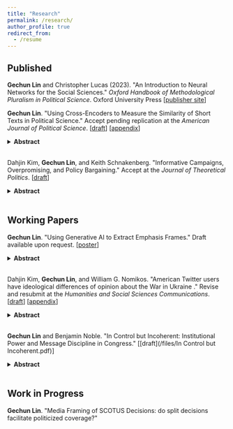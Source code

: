 ```yaml
---
title: "Research"
permalink: /research/
author_profile: true
redirect_from:
  - /resume
---
```


## Published

**Gechun Lin** and Christopher Lucas (2023). "An Introduction to Neural Networks for the Social Sciences." *Oxford Handbook of Methodological Pluralism in Political Science*. Oxford University Press [[publisher site](https://academic.oup.com/edited-volume/52557/chapter-abstract/431321963?redirectedFrom=fulltext)]
 
**Gechun Lin**. "Using Cross-Encoders to Measure the Similarity of Short Texts in Political Science." Accept pending replication at the *American Journal of Political Science*. [[draft](/files/Cross_Encoder_manuscript.pdf)] [[appendix](/files/Cross_Encoder_SI.pdf)]
<details>
<summary><b>Abstract</b></summary>
In many settings, scholars wish to estimate the similarity of political texts. However, the most commonly used methods in political science struggle to identify when two texts convey the same meaning as they rely too heavily on identifying words that appear in both documents. This limitation is especially salient when the underlying documents are short, an increasingly prevalent form of textual data in modern political research. Building on recent advances in computer science, I introduce to political science cross-encoders for precise estimates of semantic similarity in short texts. Scholars can use either off-the-shelf versions or build a customized model. I illustrate this approach in three examples applied to social messages generated in a telephone game, news headlines about US Supreme Court decisions, and Facebook posts from members of Congress. I show that cross-encoders, which utilize pair-level embeddings, offer superior performance across tasks relative to word-based and sentence-level embedding approaches.
</details>
<br>

Dahjin Kim, **Gechun Lin**, and Keith Schnakenberg. "Informative Campaigns, Overpromising, and Policy Bargaining." Accept at the *Journal of Theoretical Politics*. [[draft](/files/credulity.pdf)]

<details>
<summary><b>Abstract</b></summary>
What is the relationship between policy positions taken in campaigns and those proposed in bargaining when the final policy outcome depends on other political actors? Why do candidates sometimes advocate policies in their campaigns that are unlikely or impossible to pass given the preferences of other actors in the government? We analyze a model in which candidates make non-binding policy platform announcements and then bargain with a veto player over the final policy if they take office. In the model, a candidate has private information that is related to the policy preferences of a key citizen group and engages in bargaining with a veto player who is responsive to this information. When the citizen’s group sometimes interprets campaign promises naively, elections are more likely to allow information revelation. Furthermore, in this case, politicians overpromise: the politician’s platform is outside of the range of feasible bargaining outcomes.
</details>
<br>


## Working Papers

**Gechun Lin**. "Using Generative AI to Extract Emphasis Frames." Draft available upon request. [[poster](/files/PolMeth2024_GPT.pdf)] 
<details>
<summary><b>Abstract</b></summary>
Framing analysis is at the core of studies in political communication. The current literature relies mainly on topic modeling and dictionary approaches to identify frames from texts. However, users cannot control desired topic outputs in unsupervised models, such as LDA and STM; moreover, the resulting groups of keywords lack semantic contexts for exploring how things are framed. Dictionary approaches also have limitations: existing ones would miss novel frames in evolving discourse, and creating new dictionaries is resource-intensive. Instead, I propose a new method that follows three steps—quote, summarize, and name—to extract frames using generative AI. I apply this method to re-examine the framing of smoking ban policy at the issue-definition stage during its diffusion across 49 US states. Compared to traditional topic models, the new method produces more semantically distinctive and coherent high-level frame features for identifying different frames. Empirically, this results in the discovery of more nuanced frames and their coexisting patterns.
</details>
<br>


Dahjin Kim, **Gechun Lin**, and William G. Nomikos. "American Twitter users have ideological differences of opinion about the War in Ukraine
." Revise and resubmit at the *Humanities and Social Sciences Communications*. [[draft](/files/Ukraine_Public_Opinion_manuscript.pdf)] [[appendix](/files/Ukraine_Public_Opinion_SI.pdf)]

<details>
<summary><b>Abstract</b></summary>
Though ideological differences have long been a ubiquitous feature of American politics,  the rise of online news and social media has exacerbated divisions between groups. While existing research has documented how political preferences manifest online, relatively few studies have considered whether ideological divisions extend to discussions of foreign policy. We examine this question by analyzing nearly 2 million tweets about the war in Ukraine posted by Americans during the opening stages of the Russian invasion. We first categorize each tweet according to the user's ideological leanings estimated by the network of political accounts they follow. Then, we apply a natural language processing model specifically designed for short texts to classify the tweets into clusters that we hand code into substantive topics. We find that the topic distributions of conservative, moderate, and liberal users are substantively and statistically different. We further find that conservatives are more likely to spread some form of misinformation and that liberals are more likely to express support for Ukraine. Our paper concludes with a discussion of the implications of our findings for the conduct of U.S. foreign policy.
</details>
<br>


**Gechun Lin** and Benjamin Noble. "In Control but Incoherent: Institutional Power and Message Discipline in Congress." [[draft](/files/In Control but Incoherent.pdf)]

<details>
<summary><b>Abstract</b></summary>
Parties build electorally-beneficial brands through legislative cohesion. But getting to ``yes'' often produces divisive intra-party debates as illustrated by the clich\'es ``Democrats in Disarray'' and ``Republican Civil War.'' We argue that institutional power undermines message discipline---the ability of co-partisans to say the same things about the same issues. Congressional majorities may agree on broad goals, but individuals must compromise and promote specific legislation. Presidents place issues on the agenda co-partisans must defend. Dis-empowered parties, by contrast, can simply oppose. To test our theory, we develop a novel, text-based measure of message discipline in House and Senate floor speeches (1973--2016) using topic models and contextual embeddings. We find that non-presidential minorities exercise stronger message discipline than presidential majorities, and on-message lawmakers are less effective legislators. However, the House majority's procedural power offsets these disadvantages. Our results deepen our understanding of congressional message politics, with implications for perceived polarization and thermostatic backlash.
</details>
<br>

## Work in Progress

**Gechun Lin**. "Media Framing of SCOTUS Decisions: do split decisions facilitate politicized coverage?"







